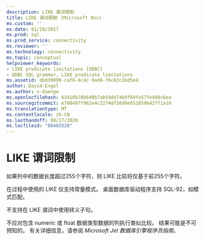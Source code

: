 ```yaml
---
description: LIKE 谓词限制
title: LIKE 谓词限制 |Microsoft Docs
ms.custom: ''
ms.date: 01/19/2017
ms.prod: sql
ms.prod_service: connectivity
ms.reviewer: ''
ms.technology: connectivity
ms.topic: conceptual
helpviewer_keywords:
- LIKE predicate limitations [ODBC]
- ODBC SQL grammar, LIKE predicate limitations
ms.assetid: dbd39099-caf6-4c4c-9ad8-f6c63c1bd5e4
author: David-Engel
ms.author: v-daenge
ms.openlocfilehash: 63410b78b6d0b7ab59dd74b9f69fe57fe498c6ea
ms.sourcegitcommit: e700497f962e4c2274df16d9e651059b42ff1a10
ms.translationtype: MT
ms.contentlocale: zh-CN
ms.lasthandoff: 08/17/2020
ms.locfileid: "88483520"
---
```

# <a name="like-predicate-limitations"></a>LIKE 谓词限制
如果列中的数据长度超过255个字符，则 LIKE 比较将仅基于前255个字符。  
  
 在过程中使用的 LIKE 仅支持常量模式。 桌面数据库驱动程序支持 SQL-92，如模式匹配。  
  
 不支持在 LIKE 谓词中使用转义子句。  
  
 不应对包含 numeric 或 float 数据类型数据的列执行类似比较。 结果可能是不可预知的。 有关详细信息，请参阅 *Microsoft Jet 数据库引擎程序员指南*。
